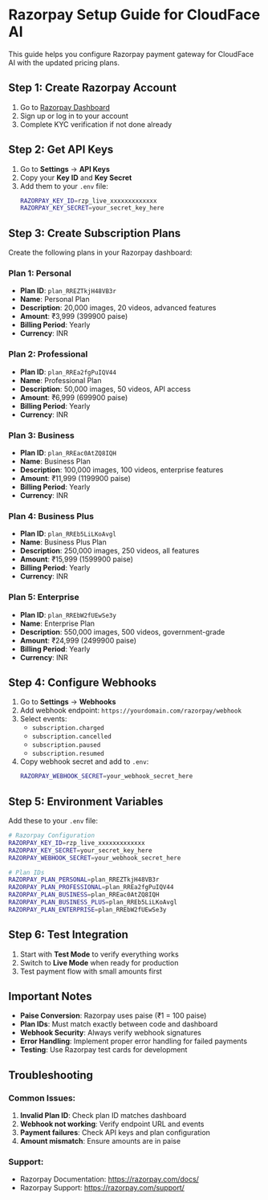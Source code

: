 # Razorpay Setup Guide for CloudFace AI

This guide helps you configure Razorpay payment gateway for CloudFace AI with the updated pricing plans.

## Step 1: Create Razorpay Account

1. Go to [Razorpay Dashboard](https://dashboard.razorpay.com/)
2. Sign up or log in to your account
3. Complete KYC verification if not done already

## Step 2: Get API Keys

1. Go to **Settings** → **API Keys**
2. Copy your **Key ID** and **Key Secret**
3. Add them to your `.env` file:
   ```bash
   RAZORPAY_KEY_ID=rzp_live_xxxxxxxxxxxxx
   RAZORPAY_KEY_SECRET=your_secret_key_here
   ```

## Step 3: Create Subscription Plans

Create the following plans in your Razorpay dashboard:

### Plan 1: Personal
- **Plan ID**: `plan_RREZTkjH48VB3r`
- **Name**: Personal Plan
- **Description**: 20,000 images, 20 videos, advanced features
- **Amount**: ₹3,999 (399900 paise)
- **Billing Period**: Yearly
- **Currency**: INR

### Plan 2: Professional  
- **Plan ID**: `plan_RREa2fgPuIQV44`
- **Name**: Professional Plan
- **Description**: 50,000 images, 50 videos, API access
- **Amount**: ₹6,999 (699900 paise)
- **Billing Period**: Yearly
- **Currency**: INR

### Plan 3: Business
- **Plan ID**: `plan_RREac0AtZQ8IQH`
- **Name**: Business Plan
- **Description**: 100,000 images, 100 videos, enterprise features
- **Amount**: ₹11,999 (1199900 paise)
- **Billing Period**: Yearly
- **Currency**: INR

### Plan 4: Business Plus
- **Plan ID**: `plan_RREb5LiLKoAvgl`
- **Name**: Business Plus Plan
- **Description**: 250,000 images, 250 videos, all features
- **Amount**: ₹15,999 (1599900 paise)
- **Billing Period**: Yearly
- **Currency**: INR

### Plan 5: Enterprise
- **Plan ID**: `plan_RREbW2fUEwSe3y`
- **Name**: Enterprise Plan
- **Description**: 550,000 images, 500 videos, government-grade
- **Amount**: ₹24,999 (2499900 paise)
- **Billing Period**: Yearly
- **Currency**: INR

## Step 4: Configure Webhooks

1. Go to **Settings** → **Webhooks**
2. Add webhook endpoint: `https://yourdomain.com/razorpay/webhook`
3. Select events:
   - `subscription.charged`
   - `subscription.cancelled`
   - `subscription.paused`
   - `subscription.resumed`
4. Copy webhook secret and add to `.env`:
   ```bash
   RAZORPAY_WEBHOOK_SECRET=your_webhook_secret_here
   ```

## Step 5: Environment Variables

Add these to your `.env` file:

```bash
# Razorpay Configuration
RAZORPAY_KEY_ID=rzp_live_xxxxxxxxxxxxx
RAZORPAY_KEY_SECRET=your_secret_key_here
RAZORPAY_WEBHOOK_SECRET=your_webhook_secret_here

# Plan IDs
RAZORPAY_PLAN_PERSONAL=plan_RREZTkjH48VB3r
RAZORPAY_PLAN_PROFESSIONAL=plan_RREa2fgPuIQV44
RAZORPAY_PLAN_BUSINESS=plan_RREac0AtZQ8IQH
RAZORPAY_PLAN_BUSINESS_PLUS=plan_RREb5LiLKoAvgl
RAZORPAY_PLAN_ENTERPRISE=plan_RREbW2fUEwSe3y
```

## Step 6: Test Integration

1. Start with **Test Mode** to verify everything works
2. Switch to **Live Mode** when ready for production
3. Test payment flow with small amounts first

## Important Notes

- **Paise Conversion**: Razorpay uses paise (₹1 = 100 paise)
- **Plan IDs**: Must match exactly between code and dashboard
- **Webhook Security**: Always verify webhook signatures
- **Error Handling**: Implement proper error handling for failed payments
- **Testing**: Use Razorpay test cards for development

## Troubleshooting

### Common Issues:
1. **Invalid Plan ID**: Check plan ID matches dashboard
2. **Webhook not working**: Verify endpoint URL and events
3. **Payment failures**: Check API keys and plan configuration
4. **Amount mismatch**: Ensure amounts are in paise

### Support:
- Razorpay Documentation: https://razorpay.com/docs/
- Razorpay Support: https://razorpay.com/support/
